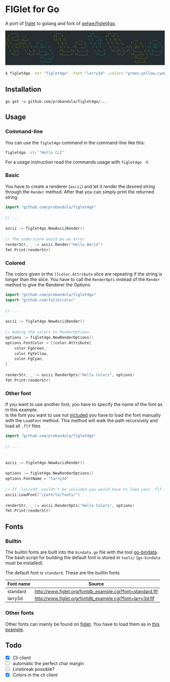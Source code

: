 # FIGlet for Go

A port of [figlet](http://www.figlet.org/) to golang and fork of [getwe/figlet4go](https://github.com/getwe/figlet4go).

![screenshot](./screenshot/figlet4go.png)
```bash
$ figlet4go -str "figlet4go" -font "larry3d" -colors "green;yellow;cyan"
```

## Installation

```
go get -u github.com/probandula/figlet4go/...
```

## Usage

### Command-line
You can use the `figlet4go` command in the command-line like this:
```bash
figlet4go -str "Hello CLI"
```
For a usage instruction read the commands usage with `figlet4go -h`

### Basic
You have to create a renderer (`ascii`) and let it render the desired string through the `Render` method. After that you can simply print the returned string.
```go
import "github.com/probandula/figlet4go"

// ...

ascii := figlet4go.NewAsciiRender()

// The underscore would be an error
renderStr, _ := ascii.Render("Hello World")
fmt.Print(renderStr)
```

### Colored
The colors given in the `[]color.Attribute` slice are repeating if the string is longer than the slice. You have to call the `RenderOpts` instead of the `Render` method to give the Renderer the Options.
```go
import "github.com/probandula/figlet4go"
import "github.com/fatih/color"

// ...

ascii := figlet4go.NewAsciiRender()

// Adding the colors to RenderOptions
options := figlet4go.NewRenderOptions()
options.FontColor = []color.Attribute{
	color.FgGreen,
	color.FgYellow,
	color.FgCyan,
}

renderStr, _ := ascii.RenderOpts("Hello Colors", options)
fmt.Print(renderStr)
```

### Other font
If you want to use another font, you have to specify the name of the font as in this example.  
Is the font you want to use not [included](#builtin) you have to load the font manually with the `LoadFont` method. This method will walk the path recursively and load all `.flf` files
```go
import "github.com/probandula/figlet4go"

// ...


ascii := figlet4go.NewAsciiRender()

options := figlet4go.NewRenderOptions()
options.FontName = "larry3d"

// If 'larry3d' wouldn't be included you would have to load your .flf files like that:
ascii.LoadFont("/path/to/fonts/")

renderStr, _ := ascii.RenderOpts("Hello Colors", options)
fmt.Print(renderStr)
```

## Fonts

### Builtin
The builtin fonts are built into the `bindata.go` file with the tool [go-bindata](https://github.com/jteeuwen/go-bindata).  
The bash script for building the default font is stored in `tools/` (`go-bindata` must be installed).

The default font is `standard`. These are the builtin fonts

| Font name | Source                                                     |
| --------- | ------                                                     |
| standard  | http://www.figlet.org/fontdb_example.cgi?font=standard.flf |
| larry3d   | http://www.figlet.org/fontdb_example.cgi?font=larry3d.flf  |

### Other fonts
Other fonts can mainly be found on [figlet](http://www.figlet.org). You have to load them as in [this example](#other-font).

## Todo
- [x] Cli client
- [ ] automatic the perfect char margin
- [ ] Linebreak possible?
- [x] Colors in the cli client
